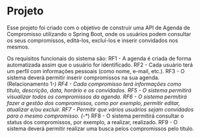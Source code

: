 # Projeto

Esse projeto foi criado com o objetivo de construir uma API de Agenda de Compromisso utilizando o Spring Boot, onde os usuários podem consultar os seus compromissos, editá-los, excluí-los e inserir convidados nos mesmos. 

Os requisitos funcionais do sistema são:
RF1 - A agenda é criada de forma automatizada assim que o usuário for identificado.
RF2 - Cada usuário terá um perfil com informações pessoais (como nome, e-mail, etc.).
RF3 - O sistema deverá permitir inserir compromissos na sua agenda.(Relacionamento 1-*)
RF4 - Cada compromisso terá informações como título, descrição, data, horário e os convidados.
RF5 - O sistema permitirá visualizar todos os compromissos da agenda.
RF6 - O sistema permitirá fazer a gestão dos compromissos, como por exemplo, permitir editar, atualizar e/ou excluir.
RF7 - Permitir que vários usuários sejam convidados para o mesmo compromisso. (*-*)
RF8 - O sistema permitirá consultar o status dos compromissos, por exemplo, a realizar, realizado.
RF9 - O sistema deverá permitir realizar uma busca pelos compromissos pelo título.
